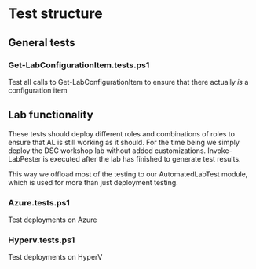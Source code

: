 # Test structure

## General tests

### Get-LabConfigurationItem.tests.ps1

Test all calls to Get-LabConfigurationItem to ensure that there actually *is* a configuration item

## Lab functionality

These tests should deploy different roles and combinations of roles to ensure that AL is 
still working as it should. For the time being we simply deploy the DSC workshop lab without 
added customizations. Invoke-LabPester is executed after the lab has finished to generate test results.

This way we offload most of the testing to our AutomatedLabTest module, which is used for
more than just deployment testing.

### Azure.tests.ps1

Test deployments on Azure

### Hyperv.tests.ps1

Test deployments on HyperV